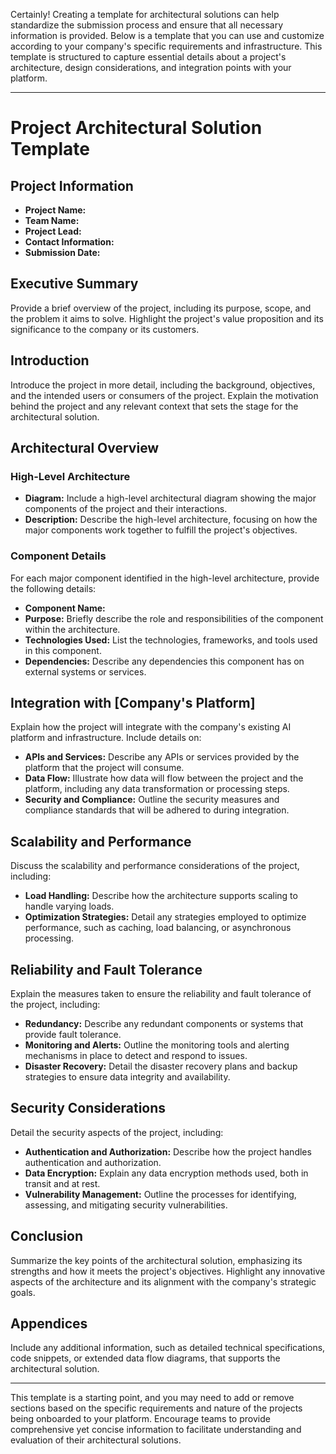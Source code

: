 Certainly! Creating a template for architectural solutions can help standardize the submission process and ensure that all necessary information is provided. Below is a template that you can use and customize according to your company's specific requirements and infrastructure. This template is structured to capture essential details about a project's architecture, design considerations, and integration points with your platform.

---

# Project Architectural Solution Template

## Project Information

- **Project Name:**
- **Team Name:**
- **Project Lead:**
- **Contact Information:**
- **Submission Date:**

## Executive Summary

Provide a brief overview of the project, including its purpose, scope, and the problem it aims to solve. Highlight the project's value proposition and its significance to the company or its customers.

## Introduction

Introduce the project in more detail, including the background, objectives, and the intended users or consumers of the project. Explain the motivation behind the project and any relevant context that sets the stage for the architectural solution.

## Architectural Overview

### High-Level Architecture

- **Diagram:** Include a high-level architectural diagram showing the major components of the project and their interactions.
- **Description:** Describe the high-level architecture, focusing on how the major components work together to fulfill the project's objectives.

### Component Details

For each major component identified in the high-level architecture, provide the following details:

- **Component Name:**
- **Purpose:** Briefly describe the role and responsibilities of the component within the architecture.
- **Technologies Used:** List the technologies, frameworks, and tools used in this component.
- **Dependencies:** Describe any dependencies this component has on external systems or services.

## Integration with [Company's Platform]

Explain how the project will integrate with the company's existing AI platform and infrastructure. Include details on:

- **APIs and Services:** Describe any APIs or services provided by the platform that the project will consume.
- **Data Flow:** Illustrate how data will flow between the project and the platform, including any data transformation or processing steps.
- **Security and Compliance:** Outline the security measures and compliance standards that will be adhered to during integration.

## Scalability and Performance

Discuss the scalability and performance considerations of the project, including:

- **Load Handling:** Describe how the architecture supports scaling to handle varying loads.
- **Optimization Strategies:** Detail any strategies employed to optimize performance, such as caching, load balancing, or asynchronous processing.

## Reliability and Fault Tolerance

Explain the measures taken to ensure the reliability and fault tolerance of the project, including:

- **Redundancy:** Describe any redundant components or systems that provide fault tolerance.
- **Monitoring and Alerts:** Outline the monitoring tools and alerting mechanisms in place to detect and respond to issues.
- **Disaster Recovery:** Detail the disaster recovery plans and backup strategies to ensure data integrity and availability.

## Security Considerations

Detail the security aspects of the project, including:

- **Authentication and Authorization:** Describe how the project handles authentication and authorization.
- **Data Encryption:** Explain any data encryption methods used, both in transit and at rest.
- **Vulnerability Management:** Outline the processes for identifying, assessing, and mitigating security vulnerabilities.

## Conclusion

Summarize the key points of the architectural solution, emphasizing its strengths and how it meets the project's objectives. Highlight any innovative aspects of the architecture and its alignment with the company's strategic goals.

## Appendices

Include any additional information, such as detailed technical specifications, code snippets, or extended data flow diagrams, that supports the architectural solution.

---

This template is a starting point, and you may need to add or remove sections based on the specific requirements and nature of the projects being onboarded to your platform. Encourage teams to provide comprehensive yet concise information to facilitate understanding and evaluation of their architectural solutions.

